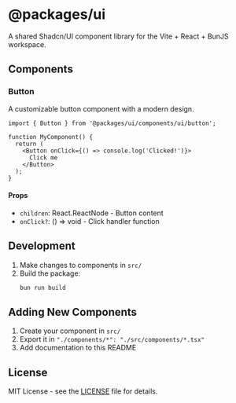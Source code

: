 # @packages/ui

A shared Shadcn/UI component library for the Vite + React + BunJS workspace.

## Components

### Button

A customizable button component with a modern design.

```tsx
import { Button } from '@packages/ui/components/ui/button';

function MyComponent() {
  return (
    <Button onClick={() => console.log('Clicked!')}>
      Click me
    </Button>
  );
}
```

#### Props

- `children`: React.ReactNode - Button content
- `onClick?`: () => void - Click handler function

## Development

1. Make changes to components in `src/`
2. Build the package:
   ```bash
   bun run build
   ```

## Adding New Components

1. Create your component in `src/`
2. Export it in `"./components/*": "./src/components/*.tsx"`
3. Add documentation to this README

## License

MIT License - see the [LICENSE](../../LICENSE) file for details. 